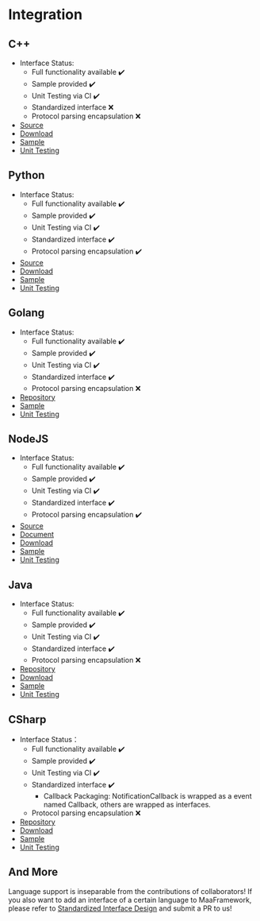 # Integration

## C++

- Interface Status:
  - Full functionality available ✔️
  - Sample provided ✔️
  - Unit Testing via CI ✔️
  - Standardized interface ❌
  - Protocol parsing encapsulation ❌
- [Source](https://github.com/MaaXYZ/MaaFramework/tree/main/include)
- [Download](https://github.com/MaaXYZ/MaaFramework/releases)
- [Sample](https://github.com/MaaXYZ/MaaFramework/blob/main/sample/cpp)
- [Unit Testing](https://github.com/MaaXYZ/MaaFramework/tree/main/test)

## Python

- Interface Status:
  - Full functionality available ✔️
  - Sample provided ✔️
  - Unit Testing via CI ✔️
  - Standardized interface ✔️
  - Protocol parsing encapsulation ✔️
- [Source](https://github.com/MaaXYZ/MaaFramework/tree/main/source/binding/Python)
- [Download](https://pypi.org/project/MaaFw/)
- [Sample](https://github.com/MaaXYZ/MaaFramework/tree/main/sample/python)
- [Unit Testing](https://github.com/MaaXYZ/MaaFramework/tree/main/test/python)

## Golang

- Interface Status:
  - Full functionality available ✔️
  - Sample provided ✔️
  - Unit Testing via CI ✔️
  - Standardized interface ✔️
  - Protocol parsing encapsulation ❌
- [Repository](https://github.com/MaaXYZ/maa-framework-go)
- [Sample](https://github.com/MaaXYZ/maa-framework-go/tree/main/examples)
- [Unit Testing](https://github.com/MaaXYZ/maa-framework-go/tree/main/test)

## NodeJS

- Interface Status:
  - Full functionality available ✔️
  - Sample provided ✔️
  - Unit Testing via CI ✔️
  - Standardized interface ✔️
  - Protocol parsing encapsulation ✔️
- [Source](../../source/binding/NodeJS)
- [Document](./NodeJS/J1.1-QuickStarted.md)
- [Download](https://npmjs.com/@nekosu/maa-node)
- [Sample](https://github.com/MaaXYZ/MaaFramework/tree/main/sample/nodejs)
- [Unit Testing](https://github.com/MaaXYZ/MaaFramework/tree/main/test/nodejs)

## Java

- Interface Status:
  - Full functionality available ✔️
  - Sample provided ✔️
  - Unit Testing via CI ✔️
  - Standardized interface ✔️
  - Protocol parsing encapsulation ❌
- [Repository](https://github.com/hanhuoer/maa-framework-java)
- [Download](https://central.sonatype.com/namespace/io.github.hanhuoer)
- [Sample](https://github.com/hanhuoer/maa-framework-java/blob/main/maa-sample/README.md)
- [Unit Testing](https://github.com/hanhuoer/maa-framework-java/blob/main/maa-core/src/test)

## CSharp

- Interface Status：
  - Full functionality available ✔️
  - Sample provided ✔️
  - Unit Testing via CI ✔️
  - Standardized interface ✔️
    - Callback Packaging: NotificationCallback is wrapped as a event named Callback, others are wrapped as interfaces.
  - Protocol parsing encapsulation ❌
- [Repository](https://github.com/MaaXYZ/MaaFramework.Binding.CSharp)
- [Download](https://www.nuget.org/packages/Maa.Framework)
- [Sample](https://github.com/MaaXYZ/MaaFramework/tree/main/sample/csharp)
- [Unit Testing](https://github.com/MaaXYZ/MaaFramework.Binding.CSharp/tree/main/src/MaaFramework.Binding.UnitTests)

## And More

Language support is inseparable from the contributions of collaborators! If you also want to add an interface of a certain language to MaaFramework, please refer to [Standardized Interface Design](4.2-StandardizedInterfaceDesign.md) and submit a PR to us!

